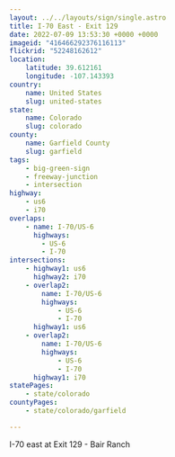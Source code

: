 ```yaml
---
layout: ../../layouts/sign/single.astro
title: I-70 East - Exit 129
date: 2022-07-09 13:53:30 +0000 +0000
imageid: "416466292376116113"
flickrid: "52248162612"
location:
    latitude: 39.612161
    longitude: -107.143393
country:
    name: United States
    slug: united-states
state:
    name: Colorado
    slug: colorado
county:
    name: Garfield County
    slug: garfield
tags:
    - big-green-sign
    - freeway-junction
    - intersection
highway:
    - us6
    - i70
overlaps:
    - name: I-70/US-6
      highways:
        - US-6
        - I-70
intersections:
    - highway1: us6
      highway2: i70
    - overlap2:
        name: I-70/US-6
        highways:
            - US-6
            - I-70
      highway1: us6
    - overlap2:
        name: I-70/US-6
        highways:
            - US-6
            - I-70
      highway1: i70
statePages:
    - state/colorado
countyPages:
    - state/colorado/garfield

---
```

I-70 east at Exit 129 - Bair Ranch